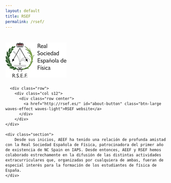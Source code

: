 ```yaml
---
layout: default
title: RSEF
permalink: /rsef/
---
```


<div id="index-banner">
  <div class="row">
      <div class="col l4 offset-l4 s8 offset-s2">
	<h1>
	  <img id="index-top-logo" src="/img/rsef.jpg" alt="Logo de RSEF">
	</h1>
      </div>
  </div>
</div>

<div class="no-pad-top" id="index-page">
  <div class="container">
      
      <div class="row">
        <div class="col s12">
          <div class="row center">
            <a href="http://rsef.es/" id="about-button" class="btn-large waves-effect waves-light">RSEF website</a>
          </div>
        </div>
    </div>
      
    <div class="section">
        Desde sus inicios, AEEF ha tenido una relación de profunda amistad con la Real Sociedad Española de Física, patrocinadora del primer año de existencia de NC Spain en IAPS. Desde entonces, AEEF y RSEF hemos colaborado estrechamente en la difusión de las distintas actividades extracurriculares que, organizadas por cualquiera de ambas, fueran de especial interés para la formación de los estudiantes de física de España.
    </div>    

  
